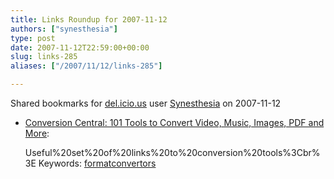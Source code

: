 ```yaml
---
title: Links Roundup for 2007-11-12
authors: ["synesthesia"]
type: post
date: 2007-11-12T22:59:00+00:00
slug: links-285 
aliases: ["/2007/11/12/links-285"]

---
```

Shared bookmarks for [del.icio.us][1] user  [Synesthesia][2] on 2007-11-12

  * [Conversion Central: 101 Tools to Convert Video, Music, Images, PDF and More][3]:
  
    Useful%20set%20of%20links%20to%20conversion%20tools%3Cbr%3E Keywords: [formatconvertors][4]

 [1]: https://del.icio.us/
 [2]: https://del.icio.us/synesthesia
 [3]: https://www.cogniview.com/convert-pdf-to-excel/post/conversion-central-101-tools-to-convert-video-music-images-pdf-and-more "https://www.cogniview.com/convert-pdf-to-excel/post/conversion-central-101-tools-to-convert-video-music-images-pdf-and-more"
 [4]: https://del.icio.us/synesthesia/formatconvertors